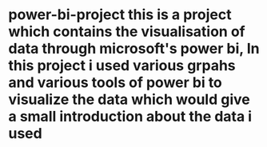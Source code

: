 # power-bi-project this is a project which contains the visualisation of data through microsoft's power bi, In this project i used various grpahs and various tools of power bi to visualize the data which would give a small introduction about the data i used 
